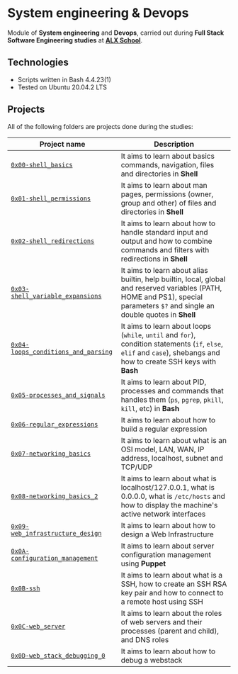 # System engineering & Devops

Module of **System engineering** and **Devops**, carried out during **Full Stack Software Engineering studies** at **[ALX School](https://www.alxafrica.com/)**.

## Technologies
* Scripts written in Bash 4.4.23(1)
* Tested on Ubuntu 20.04.2 LTS
<!-- * Puppet 3.8 -->

## Projects
All of the following folders are projects done during the studies:

| Project name | Description |
| ------------ | ----------- |
| [`0x00-shell_basics`](https://github.com/Abayie/holberton-system_engineering-devops/tree/main/0x00-shell_basics) | It aims to learn about basics commands, navigation, files and directories in **Shell** |
| [`0x01-shell_permissions`](https://github.com/Abayie/holberton-system_engineering-devops/tree/main/0x01-shell_permissions) | It aims to learn about man pages, permissions (owner, group and other) of files and directories in **Shell** |
| [`0x02-shell_redirections`](https://github.com/Abayie/holberton-system_engineering-devops/tree/main/0x02-shell_redirections) | It aims to learn about how to handle standard input and output and how to combine commands and filters with redirections in **Shell** |
| [`0x03-shell_variable_expansions`](https://github.com/Abayie/holberton-system_engineering-devops/tree/main/0x03-shell_variables_expansions) | It aims to learn about alias builtin, help builtin, local, global and reserved variables (PATH, HOME and PS1), special parameters `$?` and single an double quotes in **Shell** |
| [`0x04-loops_conditions_and_parsing`](https://github.com/Abayie/holberton-system_engineering-devops/tree/main/0x04-loops_conditions_and_parsing) | It aims to learn about loops (`while`, `until` and `for`), condition statements (`if`, `else`, `elif` and `case`), shebangs and how to create SSH keys with **Bash** |
| [`0x05-processes_and_signals`](https://github.com/Abayie/holberton-system_engineering-devops/tree/main/0x05-processes_and_signals) | It aims to learn about PID, processes and commands that handles them (`ps`, `pgrep`, `pkill`, `kill`, etc) in **Bash** |
| [`0x06-regular_expressions`](https://github.com/Abayie/holberton-system_engineering-devops/edit/main/0x06-regular_expressions/README.md) | It aims to learn about how to build a regular expression |
| [`0x07-networking_basics`](https://github.com/Abayie/holberton-system_engineering-devops/edit/main/0x07-networking_basics/README.md) | It aims to learn about what is an OSI model, LAN, WAN, IP address, localhost, subnet and TCP/UDP |
| [`0x08-networking_basics_2`](https://github.com/Abayie/holberton-system_engineering-devops/edit/main/0x08-networking_basics_2/README.md) | It aims to learn about what is localhost/127.0.0.1, what is 0.0.0.0, what is `/etc/hosts` and how to display the machine's active network interfaces |
| [`0x09-web_infrastructure_design`](https://github.com/Abayie/holberton-system_engineering-devops/edit/main/0x09-web_infrastructure_design/README.md) | It aims to learn about how to design a Web Infrastructure |
| [`0x0A-configuration_management`](https://github.com/Abayie/holberton-system_engineering-devops/edit/main/0x0A-configuration_management/README.md) | It aims to learn about server configuration management using **Puppet** |
| [`0x0B-ssh`](https://github.com/Abayie/holberton-system_engineering-devops/edit/main/0x0B-ssh/README.md) | It aims to learn about what is a SSH, how to create an SSH RSA key pair and how to connect to a remote host using SSH |
| [`0x0C-web_server`](https://github.com/Abayie/holberton-system_engineering-devops/edit/main/0x0C-web_server/README.md) | It aims to learn about the roles of web servers and their processes (parent and child), and DNS roles |
| [`0x0D-web_stack_debugging_0`](https://github.com/Abayie/holberton-system_engineering-devops/tree/main/0x0D-web_stack_debugging_0) | It aims to learn about how to debug a webstack |